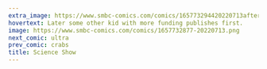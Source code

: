```yaml
---
extra_image: https://www.smbc-comics.com/comics/165773294420220713after.png
hovertext: Later some other kid with more funding publishes first.
image: https://www.smbc-comics.com/comics/1657732877-20220713.png
next_comic: ultra
prev_comic: crabs
title: Science Show
---
```


